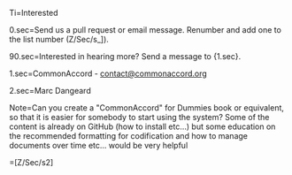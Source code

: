Ti=Interested

0.sec=Send us a pull request or email message. Renumber and add one to the list number (Z/Sec/s_]).

90.sec=Interested in hearing more?  Send a message to {1.sec}.

1.sec=CommonAccord - contact@commonaccord.org

2.sec=Marc Dangeard

Note=Can you create a "CommonAccord" for Dummies book or equivalent, so that it is easier for somebody to start using the system? Some of the content is already on GitHub (how to install etc...) but some education on the recommended formatting for codification and how to manage documents over time etc... would be very helpful

=[Z/Sec/s2]
